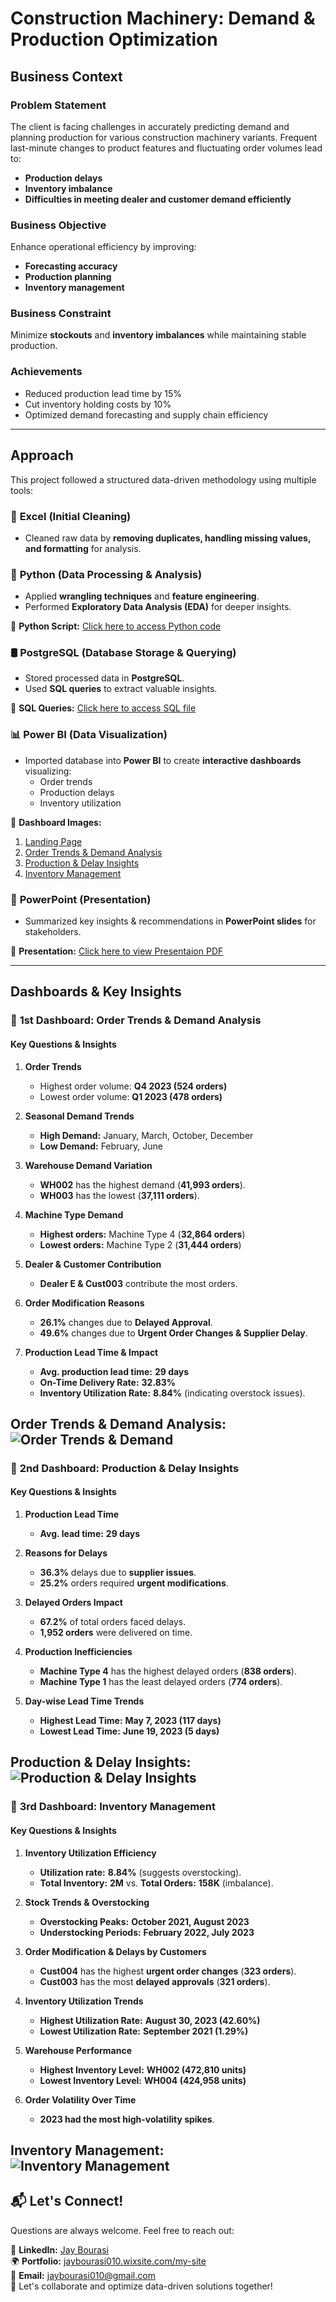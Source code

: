 # **Construction Machinery: Demand & Production Optimization**

## **Business Context**
### **Problem Statement**
The client is facing challenges in accurately predicting demand and planning production for various construction machinery variants. Frequent last-minute changes to product features and fluctuating order volumes lead to:
- **Production delays**
- **Inventory imbalance**
- **Difficulties in meeting dealer and customer demand efficiently**

### **Business Objective**
Enhance operational efficiency by improving:
- **Forecasting accuracy**
- **Production planning**
- **Inventory management**

### **Business Constraint**
Minimize **stockouts** and **inventory imbalances** while maintaining stable production.

### **Achievements**
- Reduced production lead time by 15%
- Cut inventory holding costs by 10%
- Optimized demand forecasting and supply chain efficiency
---

## **Approach**
This project followed a structured data-driven methodology using multiple tools:

### 📝 **Excel (Initial Cleaning)**
- Cleaned raw data by **removing duplicates, handling missing values, and formatting** for analysis.

### 🐍 **Python (Data Processing & Analysis)**
- Applied **wrangling techniques** and **feature engineering**.
- Performed **Exploratory Data Analysis (EDA)** for deeper insights.

🔗 **Python Script:** [Click here to access Python code](https://github.com/jaybourasi/Construction-Machinery-Demand-and-Production-Optimization/blob/main/Excel%20to%20Python%20(Code).py)

### 🛢 **PostgreSQL (Database Storage & Querying)**
- Stored processed data in **PostgreSQL**.
- Used **SQL queries** to extract valuable insights.

🔗 **SQL Queries:** [Click here to access SQL file](https://github.com/jaybourasi/Construction-Machinery-Demand-and-Production-Optimization/blob/main/EDA%20(SQL%20Code).sql)

### 📊 **Power BI (Data Visualization)**
- Imported database into **Power BI** to create **interactive dashboards** visualizing:
  - Order trends
  - Production delays
  - Inventory utilization

🔗 **Dashboard Images:**
1. [Landing Page](https://github.com/jaybourasi/Construction-Machinery-Demand-and-Production-Optimization/blob/main/Images/Landing%20Page.png)
2. [Order Trends & Demand Analysis](https://github.com/jaybourasi/Construction-Machinery-Demand-and-Production-Optimization/blob/main/Images/Order%20Trends%20%26%20Demand.png)
3. [Production & Delay Insights](https://github.com/jaybourasi/Construction-Machinery-Demand-and-Production-Optimization/blob/main/Images/Production%20%26%20Delay.png)
4. [Inventory Management](https://github.com/jaybourasi/Construction-Machinery-Demand-and-Production-Optimization/blob/main/Images/Inventory%20Management.png)

### 📢 **PowerPoint (Presentation)**
- Summarized key insights & recommendations in **PowerPoint slides** for stakeholders.

🔗 **Presentation:** [Click here to view Presentaion PDF](https://github.com/jaybourasi/Construction-Machinery-Demand-and-Production-Optimization/blob/main/Jay's%20Final%20Presentation.pdf)

---

## **Dashboards & Key Insights**
### 📌 **1st Dashboard: Order Trends & Demand Analysis**
#### **Key Questions & Insights**
1. **Order Trends**  
   - Highest order volume: **Q4 2023 (524 orders)**  
   - Lowest order volume: **Q1 2023 (478 orders)**
  
2. **Seasonal Demand Trends**  
   - **High Demand:** January, March, October, December  
   - **Low Demand:** February, June  

3. **Warehouse Demand Variation**  
   - **WH002** has the highest demand (**41,993 orders**).  
   - **WH003** has the lowest (**37,111 orders**).

4. **Machine Type Demand**  
   - **Highest orders:** Machine Type 4 (**32,864 orders**)  
   - **Lowest orders:** Machine Type 2 (**31,444 orders**)  

5. **Dealer & Customer Contribution**  
   - **Dealer E & Cust003** contribute the most orders.  

6. **Order Modification Reasons**  
   - **26.1%** changes due to **Delayed Approval**.  
   - **49.6%** changes due to **Urgent Order Changes & Supplier Delay**.  

7. **Production Lead Time & Impact**  
   - **Avg. production lead time:** **29 days**  
   - **On-Time Delivery Rate:** **32.83%**  
   - **Inventory Utilization Rate:** **8.84%** (indicating overstock issues).  

**Order Trends & Demand Analysis:**
![Order Trends & Demand](https://github.com/jaybourasi/Construction-Machinery-Demand-and-Production-Optimization/blob/main/Images/Order%20Trends%20%26%20Demand.png)
---

### 📌 **2nd Dashboard: Production & Delay Insights**
#### **Key Questions & Insights**
1. **Production Lead Time**  
   - **Avg. lead time:** **29 days**  

2. **Reasons for Delays**  
   - **36.3%** delays due to **supplier issues**.  
   - **25.2%** orders required **urgent modifications**.  

3. **Delayed Orders Impact**  
   - **67.2%** of total orders faced delays.  
   - **1,952 orders** were delivered on time.  

4. **Production Inefficiencies**  
   - **Machine Type 4** has the highest delayed orders (**838 orders**).  
   - **Machine Type 1** has the least delayed orders (**774 orders**).  

5. **Day-wise Lead Time Trends**  
   - **Highest Lead Time:** **May 7, 2023 (117 days)**  
   - **Lowest Lead Time:** **June 19, 2023 (5 days)**  

**Production & Delay Insights:**
![Production & Delay Insights](https://github.com/jaybourasi/Construction-Machinery-Demand-and-Production-Optimization/blob/main/Images/Production%20%26%20Delay.png)
---

### 📌 **3rd Dashboard: Inventory Management**
#### **Key Questions & Insights**
1. **Inventory Utilization Efficiency**  
   - **Utilization rate:** **8.84%** (suggests overstocking).  
   - **Total Inventory:** **2M** vs. **Total Orders:** **158K** (imbalance).  

2. **Stock Trends & Overstocking**  
   - **Overstocking Peaks:** **October 2021, August 2023**  
   - **Understocking Periods:** **February 2022, July 2023**  

3. **Order Modification & Delays by Customers**  
   - **Cust004** has the highest **urgent order changes** (**323 orders**).  
   - **Cust003** has the most **delayed approvals** (**321 orders**).  

4. **Inventory Utilization Trends**  
   - **Highest Utilization Rate:** **August 30, 2023 (42.60%)**  
   - **Lowest Utilization Rate:** **September 2021 (1.29%)**  

5. **Warehouse Performance**  
   - **Highest Inventory Level:** **WH002 (472,810 units)**  
   - **Lowest Inventory Level:** **WH004 (424,958 units)**  

6. **Order Volatility Over Time**  
   - **2023 had the most high-volatility spikes**.  

**Inventory Management:**
![Inventory Management](https://github.com/jaybourasi/Construction-Machinery-Demand-and-Production-Optimization/blob/main/Images/Inventory%20Management.png)
---

## 📬 Let's Connect!  
Questions are always welcome. Feel free to reach out:  

🔗 **LinkedIn:** [Jay Bourasi](https://www.linkedin.com/in/jaybourasi)  
🌍 **Portfolio:** [jaybourasi010.wixsite.com/my-site](https://jaybourasi010.wixsite.com/my-site)  
📧 **Email:** [jaybourasi010@gmail.com](mailto:jaybourasi010@gmail.com)  
🚀 Let's collaborate and optimize data-driven solutions together!
